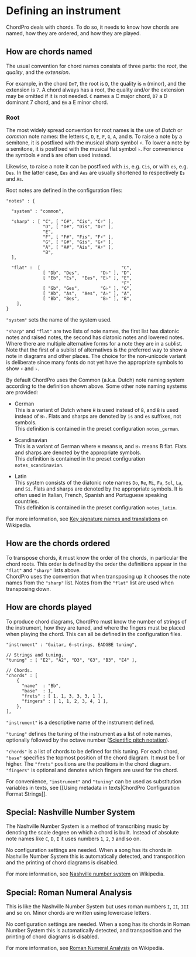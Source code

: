 # Defining an instrument

ChordPro deals with chords. To do so, it needs to know how chords are
named, how they are ordered, and how they are played.

## How are chords named

The usual convention for chord names consists of three parts: the
_root_, the _quality_, and the _extension_.

For example, in the chord `Dm7`, the root is `D`, the quality is
`m` (minor), and the extension is `7`. A chord always has a root, the
quality and/or the extension may be omitted if it is not needed. `C`
names a C major chord, `D7` a D dominant 7 chord, and `Em` a E minor
chord.

### Root

The most widely spread convention for root names is the use of _Dutch_
or _common_ note names: the letters `C`, `D`, `E`, `F`, `G`, `A`, and `B`. 
To raise a note by a semitone, it is postfixed with the musical sharp
symbol `♯`. To lower a note by a semitone, it is postfixed with the
musical flat symbol `♭`. For convenience the symbols `#` and `b` are
often used instead.

Likewise, to raise a note it can be postfixed with `is`, e.g. `Cis`,
or with `es`, e.g. `Des`. In the latter case, `Ees` and `Aes` are
usually shortened to respectively `Es` and `As`.

Root notes are defined in the configuration files:

    "notes" : {

      "system" : "common",

      "sharp" : [ "C", [ "C#", "Cis", "C♯" ],
                  "D", [ "D#", "Dis", "D♯" ],
                  "E",
                  "F", [ "F#", "Fis", "F♯" ],
                  "G", [ "G#", "Gis", "G♯" ],
                  "A", [ "A#", "Ais", "A♯" ],
                  "B",
      ],
  
      "flat" :  [                               "C",
                  [ "Db", "Des",        "D♭" ], "D",
                  [ "Eb", "Es",  "Ees", "E♭" ], "E",
                                                "F",
                  [ "Gb", "Ges",        "G♭" ], "G",
                  [ "Ab", "As",  "Aes", "A♭" ], "A",
                  [ "Bb", "Bes",        "B♭" ], "B",
        ],
    }

`"system"` sets the name of the system used.

`"sharp"` and `"flat"` are two lists of note names, the first list has
diatonic notes and raised notes, the second has diatonic notes and
lowered notes. Where there are multiple alternative forms for a note
they are in a sublist. Note that the first of a sublist of
alternatives is the preferred way to show a note in diagrams and other
places. The choice for the non-unicode variant is deliberate since
many fonts do not yet have the appropriate symbols to show `♯` and
`♭`.

By default ChordPro uses the Common (a.k.a. Dutch) note naming system
according to the definition shown above. Some other note naming
systems are provided:

* German  
This is a variant of Dutch where `H` is used instead of `B`, and `B`
is used instead of `B♭`. Flats and sharps are denoted by `is` and `es`
suffixes, not symbols.  
This definition is contained in the preset configuration
`notes_german`.

* Scandinavian  
This is a variant of German where `H` means `B`, and `B♭`
means B flat. Flats and sharps are denoted by the appropriate symbols.  
This definition is contained in the preset configuration
`notes_scandinavian`.

* Latin  
This system consists of the diatonic note names `Do`, `Re`, `Mi`,
`Fa`, `Sol`, `La`, and `Si`. Flats and sharps are denoted by the
appropriate symbols. It is often used in Italian, French,
Spanish and Portuguese speaking countries.  
This definition is contained in the preset configuration
`notes_latin`.

For more information, see [Key signature names and translations](https://en.wikipedia.org/wiki/Key_signature_names_and_translations) on Wikipedia.

## How are the chords ordered

To transpose chords, it must know the order of the chords, in
particular the chord roots. This order is defined by the order the
definitions appear in the `"flat"` and `"sharp"` lists above.  
ChordPro uses the convention that when transposing up it chooses the
note names from the `"sharp"` list. Notes from the `"flat"` list are
used when transposing down.

## How are chords played

To produce chord diagrams, ChordPro must know the number of strings of
the instrument, how they are tuned, and where the fingers must be
placed when playing the chord. This can all be defined in the
configuration files.

    "instrument" : "Guitar, 6-strings, EADGBE tuning",
  
    // Strings and tuning.
    "tuning" : [ "E2", "A2", "D3", "G3", "B3", "E4" ],

    // Chords.
    "chords" : [
        {
          "name"  : "Bb",
          "base"  : 1,
          "frets" : [ 1, 1, 3, 3, 3, 1 ],
          "fingers" : [ 1, 1, 2, 3, 4, 1 ],
        },
    ],

`"instrument"` is a descriptive name of the instrument defined.

`"tuning"` defines the tuning of the instrument as a list of note
names, optionally followed by the octave number
([Scientific pitch notation](https://en.wikipedia.org/wiki/Scientific_pitch_notation)).

`"chords"` is a list of chords to be defined for this tuning. For each
chord, `"base"` specifies the topmost position of the chord diagram.
It must be 1 or higher. The `"frets"` positions are the positions in
the chord diagram. `"fingers"` is optional and denotes which fingers
are used for the chord.

For convenience, `"instrument"` and `"tuning"` can be used as
substitution variables in texts, see [[Using metadata in texts|ChordPro Configuration Format Strings]].

## Special: Nashville Number System

The Nashville Number System is a method of transcribing music by
denoting the scale degree on which a chord is built. Instead of
absolute note names like `C`, `D`, `E` it uses numbers `1`, `2`, `3`
and so on.

No configuration settings are needed. When a song has its chords in
Nashville Number System this is automatically detected, and
transposition and the printing of chord diagrams is disabled.

For more information, see [Nashville number system](https://en.wikipedia.org/wiki/Nashville_number_system) on Wikipedia.

## Special: Roman Numeral Analysis

This is like the Nashville Number System but uses roman numbers `I`,
`II`, `III` and so on. Minor chords are written using lowercase
letters.

No configuration settings are needed. When a song has its chords in
Roman Number System this is automatically detected, and
transposition and the printing of chord diagrams is disabled.

For more information, see [Roman Numeral Analysis](https://en.wikipedia.org/wiki/Roman_numeral_analysis) on Wikipedia.
